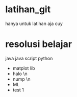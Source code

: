 # latihan_git
hanya untuk latihan aja cuy

# resolusi belajar
java
java script
python
-   matplot lib
-   halo \n
-   nump \n
-   ML
-   test 1
